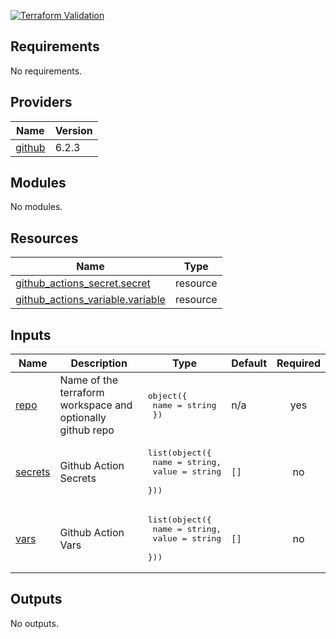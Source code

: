 
[![Terraform Validation](https://github.com/HappyPathway/terraform-repo-vars/actions/workflows/terraform.yaml/badge.svg)](https://github.com/HappyPathway/terraform-repo-vars/actions/workflows/terraform.yaml)

<!-- BEGIN_TF_DOCS -->
## Requirements

No requirements.

## Providers

| Name | Version |
|------|---------|
| <a name="provider_github"></a> [github](#provider\_github) | 6.2.3 |

## Modules

No modules.

## Resources

| Name | Type |
|------|------|
| [github_actions_secret.secret](https://registry.terraform.io/providers/hashicorp/github/latest/docs/resources/actions_secret) | resource |
| [github_actions_variable.variable](https://registry.terraform.io/providers/hashicorp/github/latest/docs/resources/actions_variable) | resource |

## Inputs

| Name | Description | Type | Default | Required |
|------|-------------|------|---------|:--------:|
| <a name="input_repo"></a> [repo](#input\_repo) | Name of the terraform workspace and optionally github repo | <pre>object({<br>    name = string<br>  })</pre> | n/a | yes |
| <a name="input_secrets"></a> [secrets](#input\_secrets) | Github Action Secrets | <pre>list(object({<br>    name  = string,<br>    value = string<br>  }))</pre> | `[]` | no |
| <a name="input_vars"></a> [vars](#input\_vars) | Github Action Vars | <pre>list(object({<br>    name  = string,<br>    value = string<br>  }))</pre> | `[]` | no |

## Outputs

No outputs.
<!-- END_TF_DOCS -->